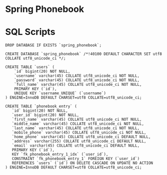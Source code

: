 Spring Phonebook
================

# SQL Scripts

    DROP DATABASE IF EXISTS `spring_phonebook`;

    CREATE DATABASE `spring_phonebook` /*!40100 DEFAULT CHARACTER SET utf8 COLLATE utf8_unicode_ci */;

    CREATE TABLE `users` (
        `id` bigint(20) NOT NULL,
        `username` varchar(45) COLLATE utf8_unicode_ci NOT NULL,
        `password` varchar(45) COLLATE utf8_unicode_ci NOT NULL,
        `full_name` varchar(45) COLLATE utf8_unicode_ci NOT NULL,
        PRIMARY KEY (`id`),
        UNIQUE KEY `username_UNIQUE` (`username`)
    ) ENGINE=InnoDB DEFAULT CHARSET=utf8 COLLATE=utf8_unicode_ci;

    CREATE TABLE `phonebook_entry` (
       `id` bigint(20) NOT NULL,
       `user_id` bigint(20) NOT NULL,
       `first_name` varchar(45) COLLATE utf8_unicode_ci NOT NULL,
       `middle_name` varchar(45) COLLATE utf8_unicode_ci NOT NULL,
       `last_name` varchar(45) COLLATE utf8_unicode_ci NOT NULL,
       `mobile_phone` varchar(45) COLLATE utf8_unicode_ci NOT NULL,
       `home_phone` varchar(45) COLLATE utf8_unicode_ci DEFAULT NULL,
       `address` varchar(255) COLLATE utf8_unicode_ci DEFAULT NULL,
       `email` varchar(45) COLLATE utf8_unicode_ci DEFAULT NULL,
       PRIMARY KEY (`id`),
       KEY `fk_phonebook_entry_1_idx` (`user_id`),
       CONSTRAINT `fk_phonebook_entry_1` FOREIGN KEY (`user_id`) 
       REFERENCES `users` (`id`) ON DELETE CASCADE ON UPDATE NO ACTION
    ) ENGINE=InnoDB DEFAULT CHARSET=utf8 COLLATE=utf8_unicode_ci;